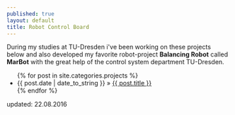 ```yaml
---
published: true
layout: default
title: Robot Control Board
---
```


During my studies at TU-Dresden i've been working on these projects below and also developed my favorite robot-project **Balancing Robot** called **MarBot** with the great help of the control system department TU-Dresden.

<div id="home">
  <ul class="posts">
    {% for post in site.categories.projects %}
      <li><span>{{ post.date | date_to_string }}</span> &raquo; <a href="{{ site.baseurl }}{{ post.url }}">{{ post.title }}</a></li>
    {% endfor %}
  </ul>
</div>
<p class="publish_date"> updated: 22.08.2016</p>
